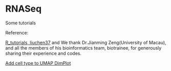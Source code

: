 # RNASeq

Some tutorials

Reference: 

[R_tutorials, liuchen37](https://github.com/liuchen37/R_tutorials)
and
We thank Dr.Jianming Zeng(University of Macau), and all the members of his bioinformatics team, biotrainee, for generously sharing their experience and codes.

[Add cell type to UMAP DimPlot](https://github.com/liuchen37/RNASeq/blob/main/Add%20cell%20type%20to%20UMAP%20dimension%20reduction%20plot.r)
